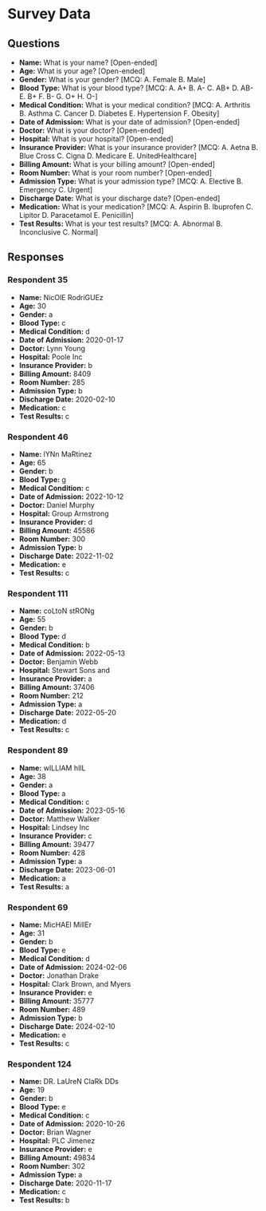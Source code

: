 # Survey Data

## Questions

- **Name:** What is your name? [Open-ended]
- **Age:** What is your age? [Open-ended]
- **Gender:** What is your gender? [MCQ: A. Female B. Male]
- **Blood Type:** What is your blood type? [MCQ: A. A+ B. A- C. AB+ D. AB- E. B+ F. B- G. O+ H. O-]
- **Medical Condition:** What is your medical condition? [MCQ: A. Arthritis B. Asthma C. Cancer D. Diabetes E. Hypertension F. Obesity]
- **Date of Admission:** What is your date of admission? [Open-ended]
- **Doctor:** What is your doctor? [Open-ended]
- **Hospital:** What is your hospital? [Open-ended]
- **Insurance Provider:** What is your insurance provider? [MCQ: A. Aetna B. Blue Cross C. Cigna D. Medicare E. UnitedHealthcare]
- **Billing Amount:** What is your billing amount? [Open-ended]
- **Room Number:** What is your room number? [Open-ended]
- **Admission Type:** What is your admission type? [MCQ: A. Elective B. Emergency C. Urgent]
- **Discharge Date:** What is your discharge date? [Open-ended]
- **Medication:** What is your medication? [MCQ: A. Aspirin B. Ibuprofen C. Lipitor D. Paracetamol E. Penicillin]
- **Test Results:** What is your test results? [MCQ: A. Abnormal B. Inconclusive C. Normal]

## Responses

### Respondent 35

- **Name:** NicOlE RodriGUEz
- **Age:** 30
- **Gender:** a
- **Blood Type:** c
- **Medical Condition:** d
- **Date of Admission:** 2020-01-17
- **Doctor:** Lynn Young
- **Hospital:** Poole Inc
- **Insurance Provider:** b
- **Billing Amount:** 8409
- **Room Number:** 285
- **Admission Type:** b
- **Discharge Date:** 2020-02-10
- **Medication:** c
- **Test Results:** c

### Respondent 46

- **Name:** lYNn MaRtinez
- **Age:** 65
- **Gender:** b
- **Blood Type:** g
- **Medical Condition:** c
- **Date of Admission:** 2022-10-12
- **Doctor:** Daniel Murphy
- **Hospital:** Group Armstrong
- **Insurance Provider:** d
- **Billing Amount:** 45586
- **Room Number:** 300
- **Admission Type:** b
- **Discharge Date:** 2022-11-02
- **Medication:** e
- **Test Results:** c

### Respondent 111

- **Name:** coLtoN stRONg
- **Age:** 55
- **Gender:** b
- **Blood Type:** d
- **Medical Condition:** b
- **Date of Admission:** 2022-05-13
- **Doctor:** Benjamin Webb
- **Hospital:** Stewart Sons and
- **Insurance Provider:** a
- **Billing Amount:** 37406
- **Room Number:** 212
- **Admission Type:** a
- **Discharge Date:** 2022-05-20
- **Medication:** d
- **Test Results:** c

### Respondent 89

- **Name:** wILLIAM hIlL
- **Age:** 38
- **Gender:** a
- **Blood Type:** a
- **Medical Condition:** c
- **Date of Admission:** 2023-05-16
- **Doctor:** Matthew Walker
- **Hospital:** Lindsey Inc
- **Insurance Provider:** c
- **Billing Amount:** 39477
- **Room Number:** 428
- **Admission Type:** a
- **Discharge Date:** 2023-06-01
- **Medication:** a
- **Test Results:** a

### Respondent 69

- **Name:** MicHAEl MillEr
- **Age:** 31
- **Gender:** b
- **Blood Type:** e
- **Medical Condition:** d
- **Date of Admission:** 2024-02-06
- **Doctor:** Jonathan Drake
- **Hospital:** Clark Brown, and Myers
- **Insurance Provider:** e
- **Billing Amount:** 35777
- **Room Number:** 489
- **Admission Type:** b
- **Discharge Date:** 2024-02-10
- **Medication:** e
- **Test Results:** c

### Respondent 124

- **Name:** DR. LaUreN ClaRk DDs
- **Age:** 19
- **Gender:** b
- **Blood Type:** e
- **Medical Condition:** c
- **Date of Admission:** 2020-10-26
- **Doctor:** Brian Wagner
- **Hospital:** PLC Jimenez
- **Insurance Provider:** e
- **Billing Amount:** 49834
- **Room Number:** 302
- **Admission Type:** a
- **Discharge Date:** 2020-11-17
- **Medication:** c
- **Test Results:** b

